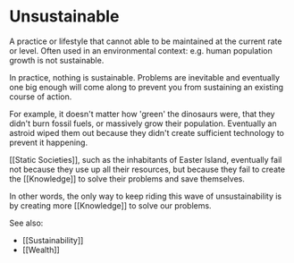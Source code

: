 # Unsustainable

A practice or lifestyle that cannot able to be maintained at the current rate or level. Often used in an environmental context: e.g. human population growth is not sustainable.

In practice, nothing is sustainable. Problems are inevitable and eventually one big enough will come along to prevent you from sustaining an existing course of action.

For example, it doesn't matter how 'green' the dinosaurs were, that they didn't burn fossil fuels, or massively grow their population. Eventually an astroid wiped them out because they didn't create sufficient technology to prevent it happening.

[[Static Societies]], such as the inhabitants of Easter Island, eventually fail not because they use up all their resources, but because they fail to create the [[Knowledge]] to solve their problems and save themselves.

In other words, the only way to keep riding this wave of unsustainability is by creating more [[Knowledge]] to solve our problems.

See also:

- [[Sustainability]]
- [[Wealth]]